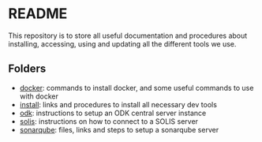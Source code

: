 # README

This repository is to store all useful documentation and procedures about installing, accessing, using and updating all the different tools we use.

## Folders

- [docker](/README/docker): commands to install docker, and some useful commands to use with docker
- [install](/README/install): links and procedures to install all necessary dev tools
- [odk](/README/odk): instructions to setup an ODK central server instance
- [solis](/README/solis): instructions on how to connect to a SOLIS server
- [sonarqube](/README/sonarqube): files, links and steps to setup a sonarqube server
